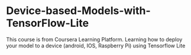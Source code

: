 # Device-based-Models-with-TensorFlow-Lite
This course is from Coursera Learning Platform. Learning how to deploy your model to a device (android, IOS, Raspberry Pi) using Tensorflow Lite
